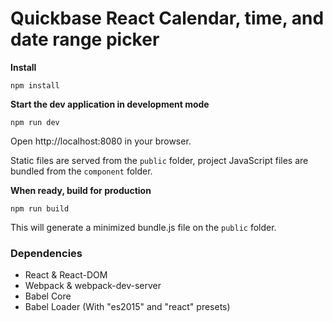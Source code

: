 Quickbase React Calendar, time, and date range picker
=====================

**Install**
```
npm install
```

**Start the dev application in development mode**
```
npm run dev
```

Open http://localhost:8080 in your browser.

Static files are served from the `public` folder, project JavaScript files are bundled from the `component` folder.

**When ready, build for production**
```
npm run build
```

This will generate a minimized bundle.js file on the `public` folder.


### Dependencies

* React & React-DOM
* Webpack & webpack-dev-server
* Babel Core
* Babel Loader (With "es2015" and "react" presets)
